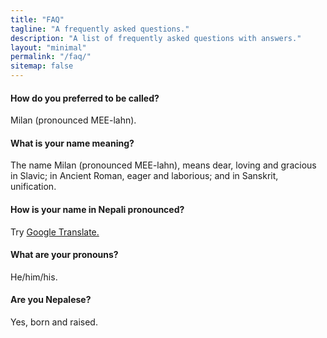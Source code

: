 ```yaml
---
title: "FAQ"
tagline: "A frequently asked questions."
description: "A list of frequently asked questions with answers."
layout: "minimal"
permalink: "/faq/"
sitemap: false
---
```


#### How do you preferred to be called?

Milan (pronounced MEE-lahn).

#### What is your name meaning?

The name Milan (pronounced MEE-lahn), means dear, loving and gracious in Slavic; in Ancient Roman, eager and laborious; and in Sanskrit, unification.

#### How is your name in Nepali pronounced?

Try [Google Translate.](https://translate.google.com/?sl=auto&tl=en&text=%E0%A4%AE%E0%A4%BF%E0%A4%B2%E0%A4%A8%20%E0%A4%85%E0%A4%B0%E0%A5%8D%E0%A4%AF%E0%A4%BE%E0%A4%B2&op=translate)

#### What are your pronouns?

He/him/his.

#### Are you Nepalese?

Yes, born and raised.
